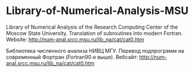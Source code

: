 # Library-of-Numerical-Analysis-MSU
Library of Numerical Analysis of the Research Computing Center of the Moscow State University. Translation of subroutines into modern Fortran.
Website: http://num-anal.srcc.msu.ru/lib_na/cat/cat0.htm

Библиотека численного анализа НИВЦ МГУ. Перевод подпрограмм на современный Фортран (Fortran90 и выше).
Вебсайт: http://num-anal.srcc.msu.ru/lib_na/cat/cat0.htm
